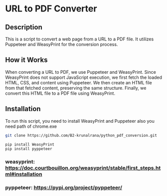 # URL to PDF Converter

## Description

This is a script to convert a web page from a URL to a PDF file. It utilizes Puppeteer and WeasyPrint for the conversion process.

## How it Works

When converting a URL to PDF, we use Puppeteer and WeasyPrint. Since WeasyPrint does not support JavaScript execution, we first fetch the loaded HTML, CSS, and content using Puppeteer. We then create an HTML file from that fetched content, preserving the same structure. Finally, we convert this HTML file to a PDF file using WeasyPrint.

## Installation

To run this script, you need to install WeasyPrint and Puppeteer also you need path of chrome.exe

```bash or cmd 
git clone https://github.com/B2-krunalrana/python_pdf_conversion.git

```

```bash or cmd 
pip install WeasyPrint
pip install pyppeteer
```

### weasyprint:  https://doc.courtbouillon.org/weasyprint/stable/first_steps.html#installation
### pyppeteer:  https://pypi.org/project/pyppeteer/

